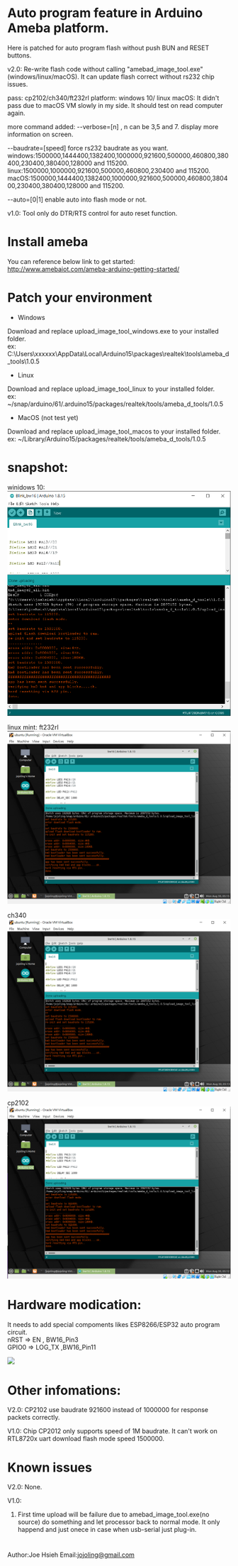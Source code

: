 # Auto program feature in Arduino Ameba platform.

Here is patched for auto program flash without push BUN and RESET buttons.

v2.0:
Re-write flash code without calling "amebad_image_tool.exe" (windows/linux/macOS).
It can update flash correct without rs232 chip issues.

pass: cp2102/ch340/ft232rl
platform: windows 10/ linux
macOS: It didn't pass due to macOS VM slowly in my side. It should test on read computer again.

more command added:
--verbose=[n] , n can be 3,5 and 7.
display more information on screen.

--baudrate=[speed]
force rs232 baudrate as you want.
windows:1500000,1444400,1382400,1000000,921600,500000,460800,380400,230400,380400,128000 and 115200.
linux:1500000,1000000,921600,500000,460800,230400 and 115200.
macOS:1500000,1444400,1382400,1000000,921600,500000,460800,380400,230400,380400,128000 and 115200.

--auto=[0|1]
enable auto into flash mode or not.

v1.0:
Tool only do DTR/RTS control for auto reset function.

# Install ameba
You can reference below link to get started: http://www.amebaiot.com/ameba-arduino-getting-started/

# Patch your environment

* Windows

Download and replace upload_image_tool_windows.exe to your installed folder.<br/>
ex: C:\Users\xxxxxx\AppData\Local\Arduino15\packages\realtek\tools\ameba_d_tools\1.0.5

* Linux

Download and replace upload_image_tool_linux to your installed folder.<br/>
ex: ~/snap/arduino/61/.arduino15/packages/realtek/tools/ameba_d_tools/1.0.5

* MacOS (not test yet)

Download and replace upload_image_tool_macos to your installed folder.<br/>
ex: ~/Library/Arduino15/packages/realtek/tools/ameba_d_tools/1.0.5

# snapshot:
winidows 10:
![](pic/flash_windows.png)

linux mint:
ft232rl
![](pic/flash_ft232rl.png)

ch340
![](pic/flash_ch340.png)

cp2102
![](pic/flash_cp2102.png)



# Hardware modication:
It needs to add special compoments likes ESP8266/ESP32 auto program circuit.
<br/>nRST => EN , BW16_Pin3
<br/>GPIO0 => LOG_TX ,BW16_Pin11

![](https://i.stack.imgur.com/fMrDh.png?raw=true)

# Other infomations:
V2.0:
CP2102 use baudrate 921600 instead of 1000000 for response packets correctly.

V1.0:
Chip CP2012 only supports speed of 1M baudrate. It can't work on RTL8720x uart download flash mode speed 1500000.
# Known issues
V2.0:
None.

V1.0:
1) First time upload will be failure due to amebad_image_tool.exe(no source) do something and let processor back to normal mode.
   It only happend and just onece in case when usb-serial just plug-in.

#
 Author:Joe Hsieh
 Email:jojoling@gmail.com
